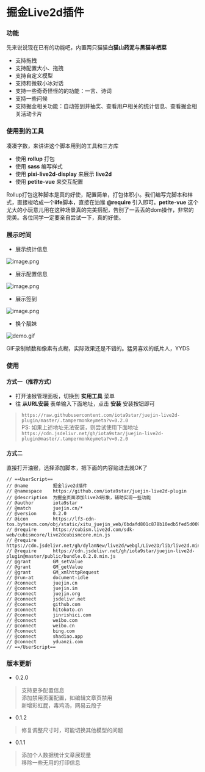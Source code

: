 # 掘金Live2d插件

### 功能

先来说说现在已有的功能吧，内置两只猫猫**白猫山药泥**与**黑猫羊栖菜**

- 支持拖拽
- 支持配置大小、拖拽
- 支持自定义模型
- 支持和微软小冰对话
- 支持一些奇奇怪怪的的功能：一言、诗词
- 支持一些问候
- 支持掘金相关功能：自动签到并抽奖、查看用户相关的统计信息、查看掘金相关活动卡片


### 使用到的工具

凑凑字数，来讲讲这个脚本用到的工具和三方库

- 使用 **rollup** 打包
- 使用 **sass** 编写样式
- 使用 **pixi-live2d-display** 来展示 **live2d**
- 使用 **petite-vue** 来交互配置

Rollup打包这种脚本是真的好使，配置简单，打包体积小。我们编写完脚本和样式，直接梭哈成一个**iife**脚本，直接在油猴 **@require** 引入即可。**petite-vue** 这个尤大的小玩意儿用在这种场景真的完美搭配，告别了一丢丢的dom操作，非常的完美。各位同学一定要亲自尝试一下，真的好使。


### 展示时间

- 展示统计信息


![image.png](https://p3-juejin.byteimg.com/tos-cn-i-k3u1fbpfcp/91a5161990a54fd3a4d962c8b3b019b2~tplv-k3u1fbpfcp-watermark.image?)

- 展示配置信息


![image.png](https://p1-juejin.byteimg.com/tos-cn-i-k3u1fbpfcp/0d70b8726b6044a9acd27a90b0d39997~tplv-k3u1fbpfcp-watermark.image?)

- 展示签到


![image.png](https://p6-juejin.byteimg.com/tos-cn-i-k3u1fbpfcp/9bf73a6cbf14465c831356d717df2e89~tplv-k3u1fbpfcp-watermark.image?)

- 换个靓妹


![demo.gif](https://p3-juejin.byteimg.com/tos-cn-i-k3u1fbpfcp/af0ef569635f4d459eea1abf41d20b7c~tplv-k3u1fbpfcp-watermark.image?)

GIF录制帧数和像素有点糊，实际效果还是不错的。猛男喜欢的纸片人，YYDS

### 使用

#### 方式一（推荐方式）

- 打开油猴管理面板，切换到 **实用工具** 菜单  
- 往 **从URL安装** 表单输入下面地址，点击 **安装** 安装按钮即可  

> `https://raw.githubusercontent.com/iota9star/juejin-live2d-plugin/master/.tampermonkeymeta?v=0.2.0`  
> PS: 如果上述地址无法安装，则尝试使用下面地址  
> `https://cdn.jsdelivr.net/gh/iota9star/juejin-live2d-plugin@master/.tampermonkeymeta?v=0.2.0`  

#### 方式二

直接打开油猴，选择添加脚本，把下面的内容贴进去就OK了

```tampermonkeymeta
// ==UserScript==
// @name         掘金live2d插件
// @namespace    https://github.com/iota9star/juejin-live2d-plugin
// @description  为掘金页面添加live2d形象，辅助实现一些功能
// @author       iota9star
// @match        juejin.cn/*
// @version      0.2.0
// @icon         https://lf3-cdn-tos.bytescm.com/obj/static/xitu_juejin_web/6bdafd801c878b10edb5fed5d00969e9.svg
// @require      https://cubism.live2d.com/sdk-web/cubismcore/live2dcubismcore.min.js
// @require      https://cdn.jsdelivr.net/gh/dylanNew/live2d/webgl/Live2D/lib/live2d.min.js
// @require      https://cdn.jsdelivr.net/gh/iota9star/juejin-live2d-plugin@master/public/bundle.0.2.0.min.js
// @grant        GM_setValue
// @grant        GM_getValue
// @grant        GM_xmlhttpRequest
// @run-at       document-idle
// @connect      juejin.cn
// @connect      juejin.im
// @connect      juejin.org
// @connect      jsdelivr.net
// @connect      github.com
// @connect      hitokoto.cn
// @connect      jinrishici.com
// @connect      weibo.com
// @connect      weibo.cn
// @connect      bing.com
// @connect      shadiao.app
// @connect      yduanzi.com
// ==/UserScript==
```

### 版本更新

- 0.2.0

> 支持更多配置信息  
> 添加禁用页面配置，如编辑文章页禁用  
> 新增彩虹屁，毒鸡汤，网易云段子

- 0.1.2

> 修复调整尺寸时，可能切换其他模型的问题

- 0.1.1  

> 添加个人数据统计文章展现量  
> 移除一些无用的打印信息